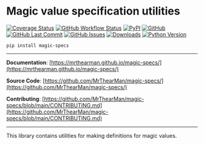 # Magic value specification utilities

[![Coverage Status][coverage-badge]][coverage]
[![GitHub Workflow Status][status-badge]][status]
[![PyPI][pypi-badge]][pypi]
[![GitHub][licence-badge]][licence]
[![GitHub Last Commit][repo-badge]][repo]
[![GitHub Issues][issues-badge]][issues]
[![Downloads][downloads-badge]][pypi]
[![Python Version][version-badge]][pypi]

```shell
pip install magic-specs
```

---

**Documentation**: [https://mrthearman.github.io/magic-specs/](https://mrthearman.github.io/magic-specs/)

**Source Code**: [https://github.com/MrThearMan/magic-specs/](https://github.com/MrThearMan/magic-specs/)

**Contributing**: [https://github.com/MrThearMan/magic-specs/blob/main/CONTRIBUTING.md](https://github.com/MrThearMan/magic-specs/blob/main/CONTRIBUTING.md)

---


This library contains utilities for making definitions for magic values.


[coverage-badge]: https://coveralls.io/repos/github/MrThearMan/magic-specs/badge.svg?branch=main
[downloads-badge]: https://img.shields.io/pypi/dm/magic-specs
[status-badge]: https://img.shields.io/github/actions/workflow/status/MrThearMan/magic-specs/test.yml?branch=main
[pypi-badge]: https://img.shields.io/pypi/v/magic-specs
[licence-badge]: https://img.shields.io/github/license/MrThearMan/magic-specs
[repo-badge]: https://img.shields.io/github/last-commit/MrThearMan/magic-specs
[issues-badge]: https://img.shields.io/github/issues-raw/MrThearMan/magic-specs
[version-badge]: https://img.shields.io/pypi/pyversions/magic-specs

[coverage]: https://coveralls.io/github/MrThearMan/magic-specs?branch=main
[status]: https://github.com/MrThearMan/magic-specs/actions/workflows/main.yml
[pypi]: https://pypi.org/project/magic-specs
[licence]: https://github.com/MrThearMan/magic-specs/blob/main/LICENSE
[repo]: https://github.com/MrThearMan/magic-specs/commits/main
[issues]: https://github.com/MrThearMan/magic-specs/issues

